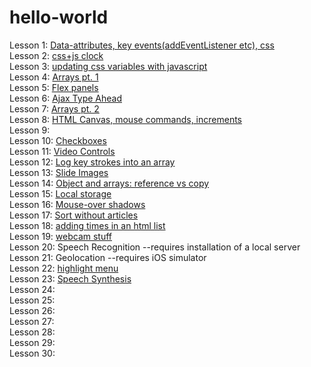 # hello-world 

Lesson 1: <a href="https://picojunior.github.io/hello-world/index-FINISHED.html">Data-attributes, key events(addEventListener etc), css</a>
<br/>Lesson 2: <a href="https://picojunior.github.io/hello-world/index-START2.html">css+js clock</a>
<br/>Lesson 3: <a href="https://picojunior.github.io/hello-world/index-START3.html">updating css variables with javascript</a>
<br/>Lesson 4: <a href="https://picojunior.github.io/hello-world/index-START4.html">Arrays pt. 1</a>
<br/>Lesson 5: <a href="https://picojunior.github.io/hello-world/index-START5.html">Flex panels</a>
<br/>Lesson 6: <a href="https://picojunior.github.io/hello-world/index-START6.html">Ajax Type Ahead</a>
<br/>Lesson 7: <a href="https://picojunior.github.io/hello-world/index-START7.html">Arrays pt. 2</a>
<br/>Lesson 8: <a href="https://picojunior.github.io/hello-world/index-START8.html">HTML Canvas, mouse commands, increments</a>
<br/>Lesson 9:
<br/>Lesson 10: <a href="https://picojunior.github.io/hello-world/index-START10.html">Checkboxes</a>
<br/>Lesson 11: <a href="https://picojunior.github.io/hello-world/11index.html">Video Controls</a>
<br/>Lesson 12: <a href="https://picojunior.github.io/hello-world/index-START12.html">Log key strokes into an array</a>
<br/>Lesson 13: <a href="https://picojunior.github.io/hello-world/index-START13.html">Slide Images</a>
<br/>Lesson 14:  <a href="https://picojunior.github.io/hello-world/index-START14.html">Object and arrays: reference vs copy</a>
<br/>Lesson 15: <a href="https://picojunior.github.io/hello-world/index-START15.html">Local storage</a>
<br/>Lesson 16: <a href="https://picojunior.github.io/hello-world/index-START16.html">Mouse-over shadows</a>
<br/>Lesson 17: <a href="https://picojunior.github.io/hello-world/index-START17.html">Sort without articles</a>
<br/>Lesson 18: <a href="https://picojunior.github.io/hello-world/index-FINISHED18.html">adding times in an html list</a>
<br/>Lesson 19: <a href="https://picojunior.github.io/hello-world/index19.html">webcam stuff</a>
<br/>Lesson 20: Speech Recognition  --requires installation of a local server
<br/>Lesson 21: Geolocation --requires iOS simulator
<br/>Lesson 22: <a href="https://picojunior.github.io/hello-world/index-FINISHED22.html">highlight menu</a>
<br/>Lesson 23: <a href="https://picojunior.github.io/hello-world/index-START23.html">Speech Synthesis</a>
<br/>Lesson 24:
<br/>Lesson 25:
<br/>Lesson 26:
<br/>Lesson 27:
<br/>Lesson 28:
<br/>Lesson 29:
<br/>Lesson 30:
